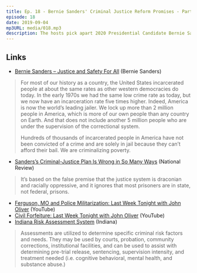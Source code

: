 ```yaml
---
title: Ep. 18 - Bernie Sanders' Criminal Justice Reform Promises - Part 1
episode: 18
date: 2019-09-04
mp3URL: media/018.mp3
description: The hosts pick apart 2020 Presidential Candidate Bernie Sanders' published plans for Criminal Justice reform, point by point.
---
```


## Links

- [Bernie Sanders – Justice and Safety For All](https://berniesanders.com/justice-and-safety-for-all/) (Bernie Sanders)

> For most of our history as a country, the United States incarcerated people at about the same rates as other western democracies do today. In the early 1970s we had the same low crime rate as today, but we now have an incarceration rate five times higher. Indeed, America is now the world’s leading jailer. We lock up more than 2 million people in America, which is more of our own people than any country on Earth. And that does not include another 5 million people who are under the supervision of the correctional system.
>
> Hundreds of thousands of incarcerated people in America have not been convicted of a crime and are solely in jail because they can’t afford their bail. We are criminalizing poverty.

- [Sanders’s Criminal-Justice Plan Is Wrong in So Many Ways](https://www.nationalreview.com/2019/08/bernie-sanders-criminal-justice-plan-based-on-false-premise-of-racism/) (National Review)

> It’s based on the false premise that the justice system is draconian and racially oppressive, and it ignores that most prisoners are in state, not federal, prisons.

- [Ferguson, MO and Police Militarization: Last Week Tonight with John Oliver](https://www.youtube.com/watch?v=KUdHIatS36A) (YouTube)
- [Civil Forfeiture: Last Week Tonight with John Oliver](https://www.youtube.com/watch?v=3kEpZWGgJks) (YouTube)
- [Indiana Risk Assessment System](https://www.in.gov/idoc/3615.htm) (Indiana)

> Assessments are utilized to determine specific criminal risk factors and needs. They may be used by courts, probation, community corrections, institutional facilities, and can be used to assist with determining pre-trial release, sentencing, supervision intensity, and treatment needed (i.e. cognitive behavioral, mental health, and substance abuse.)
